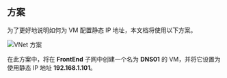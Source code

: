 ## <a name="scenario"></a>方案
为了更好地说明如何为 VM 配置静态 IP 地址，本文档将使用以下方案。

![VNet 方案](./media/virtual-networks-static-ip-scenario-include/static-ip-scenario.png)

在此方案中，将在 **FrontEnd** 子网中创建一个名为 **DNS01** 的 VM，并将它设置为使用静态 IP 地址 **192.168.1.101**。



<!--HONumber=Nov16_HO3-->


